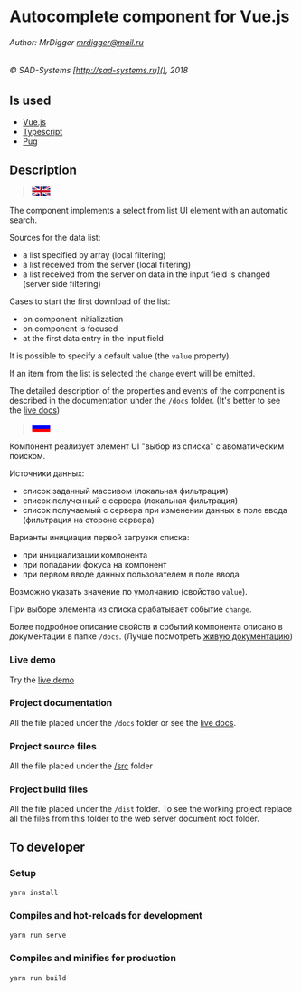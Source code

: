 # Autocomplete component for Vue.js

###### Author: MrDigger <mrdigger@mail.ru>
###### © SAD-Systems [http://sad-systems.ru](), 2018

## Is used

  * [Vue.js](https://vuejs.org/)
  * [Typescript](https://www.typescriptlang.org)
  * [Pug](https://pugjs.org)
    
## Description

> ![English](docs/assets/img/en.gif)

The component implements a select from list UI element with an automatic search.

Sources for the data list:

 - a list specified by array (local filtering)
 - a list received from the server (local filtering)
 - a list received from the server on data in the input field is changed (server side filtering)

Cases to start the first download of the list:

 - on component initialization
 - on component is focused
 - at the first data entry in the input field

It is possible to specify a default value (the `value` property).

If an item from the list is selected the `change` event will be emitted.

The detailed description of the properties and events of the component 
is described in the documentation under the `/docs` folder.
(It's better to see the [live docs](http://examples.sad-systems.ru/autocomplete/docs/))

> ![Russian](docs/assets/img/ru.gif)

Компонент реализует элемент UI "выбор из списка" с авоматическим поиском.

Источники данных:
 - список заданный массивом (локальная фильтрация)
 - список полученный с сервера (локальная фильтрация)
 - список получаемый с сервера при изменении данных в поле ввода (фильтрация на стороне сервера)

Варианты инициации первой загрузки списка:
 - при инициализации компонента
 - при попадании фокуса на компонент
 - при первом вводе данных пользователем в поле ввода
 
Возможно указать значение по умолчанию (свойство `value`).

При выборе элемента из списка срабатывает событие `change`.
 
Более подробное описание свойств и событий компонента описано в документации в папке `/docs`.
(Лучше посмотреть [живую документацию](http://examples.sad-systems.ru/autocomplete/docs/)) 

### Live demo

  Try the [live demo](http://examples.sad-systems.ru/autocomplete/)


### Project documentation

  All the file placed under the `/docs` folder 
  or see the [live docs](http://examples.sad-systems.ru/autocomplete/docs/).
 
### Project source files

  All the file placed under the [/src](./src) folder

### Project build files

 All the file placed under the `/dist` folder.
 To see the working project replace all the files from this 
 folder to the web server document root folder. 

## To developer

### Setup
```
yarn install
```

### Compiles and hot-reloads for development
```
yarn run serve
```

### Compiles and minifies for production
```
yarn run build
```
